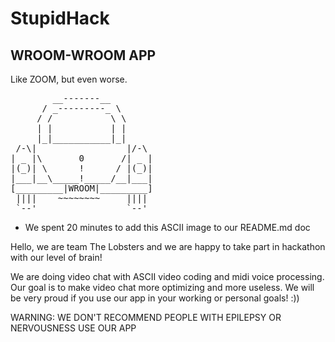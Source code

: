 # StupidHack

## WROOM-WROOM APP

Like ZOOM, but even worse. 

<pre class="">        __-------__
      / _---------_ \
     / /           \ \
     | |           | |
     |_|___________|_|
 /-\|                 |/-\
| _ |\       0       /| _ |
|(_)| \      !      / |(_)|
|___|__\_____!_____/__|___|
[_________|WROOM|_________] 
 ||||    ~~~~~~~~     ||||
 `--'                 `--'
</pre>

* We spent 20 minutes to add this ASCII image to our README.md doc

Hello, we are team The Lobsters and we are happy to take part in hackathon with our level of brain!

We are doing video chat with ASCII video coding and midi voice processing. Our goal is to make video chat more optimizing and more useless. We will be very proud if you use our app in your working or personal goals! :))

WARNING: WE DON'T RECOMMEND PEOPLE WITH EPILEPSY OR NERVOUSNESS USE OUR APP
